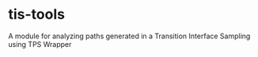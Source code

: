 # tis-tools
A module for analyzing paths generated in a Transition Interface Sampling using TPS Wrapper
